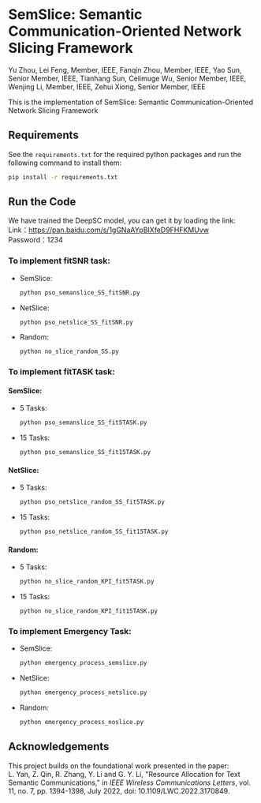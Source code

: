 # SemSlice: Semantic Communication-Oriented Network Slicing Framework  
Yu Zhou, Lei Feng, Member, IEEE, Fanqin Zhou, Member, IEEE, Yao Sun, Senior Member, IEEE, Tianhang Sun, Celimuge Wu, Senior Member, IEEE, Wenjing Li, Member, IEEE, Zehui Xiong, Senior Member, IEEE  


This is the implementation of SemSlice: Semantic Communication-Oriented Network Slicing Framework  


## Requirements  
See the `requirements.txt` for the required python packages and run the following command to install them:  
```bash  
pip install -r requirements.txt  
```  


## Run the Code  
We have trained the DeepSC model, you can get it by loading the link:  
Link：https://pan.baidu.com/s/1gGNaAYpBIXfeD9FHFKMUvw  
Password：1234  


### To implement fitSNR task:  
- SemSlice:  
  ```bash  
  python pso_semanslice_SS_fitSNR.py  
  ```  
- NetSlice:  
  ```bash  
  python pso_netslice_SS_fitSNR.py  
  ```  
- Random:  
  ```bash  
  python no_slice_random_SS.py  
  ```  


### To implement fitTASK task:  
#### SemSlice:  
- 5 Tasks:  
  ```bash  
  python pso_semanslice_SS_fit5TASK.py  
  ```  
- 15 Tasks:  
  ```bash  
  python pso_semanslice_SS_fit15TASK.py  
  ```  

#### NetSlice:  
- 5 Tasks:  
  ```bash  
  python pso_netslice_random_SS_fit5TASK.py  
  ```  
- 15 Tasks:  
  ```bash  
  python pso_netslice_random_SS_fit15TASK.py  
  ```  

#### Random:  
- 5 Tasks:  
  ```bash  
  python no_slice_random_KPI_fit5TASK.py  
  ```  
- 15 Tasks:  
  ```bash  
  python no_slice_random_KPI_fit15TASK.py  
  ```  


### To implement Emergency Task:  
- SemSlice:  
  ```bash  
  python emergency_process_semslice.py  
  ```  
- NetSlice:  
  ```bash  
  python emergency_process_netslice.py  
  ```  
- Random:  
  ```bash  
  python emergency_process_noslice.py  
  ```


## Acknowledgements  
This project builds on the foundational work presented in the paper:  
L. Yan, Z. Qin, R. Zhang, Y. Li and G. Y. Li, "Resource Allocation for Text Semantic Communications," in *IEEE Wireless Communications Letters*, vol. 11, no. 7, pp. 1394-1398, July 2022, doi: 10.1109/LWC.2022.3170849.